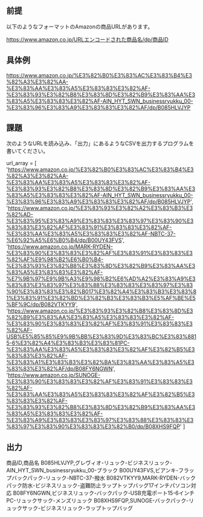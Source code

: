 ## 前提
以下のようなフォーマットのAmazonの商品URLがあります。

https://www.amazon.co.jp/URLエンコードされた商品名/dp/商品ID
## 具体例

https://www.amazon.co.jp/%E3%82%B0%E3%83%AC%E3%83%B4%E3%82%A3%E3%82%AA-%E3%83%AA%E3%83%A5%E3%83%83%E3%82%AF-%E3%83%93%E3%82%B8%E3%83%8D%E3%82%B9%E3%83%AA%E3%83%A5%E3%83%83%E3%82%AF-AIN_HYT_SWN_businessryukku_00-%E3%83%96%E3%83%A9%E3%83%83%E3%82%AF/dp/B085HLVJYP
## 課題
次のようなURLを読み込み、「出力」にあるようなCSVを出力するプログラムを書いてください。

 url_array = [
  'https://www.amazon.co.jp/%E3%82%B0%E3%83%AC%E3%83%B4%E3%82%A3%E3%82%AA-%E3%83%AA%E3%83%A5%E3%83%83%E3%82%AF-%E3%83%93%E3%82%B8%E3%83%8D%E3%82%B9%E3%83%AA%E3%83%A5%E3%83%83%E3%82%AF-AIN_HYT_SWN_businessryukku_00-%E3%83%96%E3%83%A9%E3%83%83%E3%82%AF/dp/B085HLVJYP',
  'https://www.amazon.co.jp/%E3%83%93%E3%82%A2%E3%83%B3%E3%82%AD-%E3%83%95%E3%83%A9%E3%83%83%E3%83%97%E3%83%90%E3%83%83%E3%82%AF%E3%83%91%E3%83%83%E3%82%AF-%E3%83%AA%E3%83%A5%E3%83%83%E3%82%AF-NBTC-37-%E6%92%A5%E6%B0%B4/dp/B00UY43FVS',
  'https://www.amazon.co.jp/MARK-RYDEN-%E3%83%90%E3%83%83%E3%82%AF%E3%83%91%E3%83%83%E3%82%AF%E9%98%B2%E6%B0%B4-%E3%83%93%E3%82%B8%E3%83%8D%E3%82%B9%E3%83%AA%E3%83%A5%E3%83%83%E3%82%AF-%E7%9B%97%E9%9B%A3%E9%98%B2%E6%AD%A2%E3%83%A9%E3%83%83%E3%83%97%E3%83%88%E3%83%83%E3%83%97%E3%83%90%E3%83%83%E3%82%B017%E3%82%A4%E3%83%B3%E3%83%81%E3%83%91%E3%82%BD%E3%82%B3%E3%83%B3%E5%AF%BE%E5%BF%9C/dp/B082VTKYY9',
  'https://www.amazon.co.jp/%E3%83%93%E3%82%B8%E3%83%8D%E3%82%B9%E3%83%AA%E3%83%A5%E3%83%83%E3%82%AF-%E3%83%90%E3%83%83%E3%82%AF%E3%83%91%E3%83%83%E3%82%AF-USB%E5%85%85%E9%9B%BB%E3%83%9D%E3%83%BC%E3%83%8815-6%E3%82%A4%E3%83%B3%E3%83%81PC-%E3%83%AA%E3%83%A5%E3%83%83%E3%82%AF%E3%82%B5%E3%83%83%E3%82%AF-%E3%83%A1%E3%83%B3%E3%82%BA%E3%83%AA%E3%83%A5%E3%83%83%E3%82%AF/dp/B08FY6NGWN',
  'https://www.amazon.co.jp/SUNOGE-%E3%83%90%E3%83%83%E3%82%AF%E3%83%91%E3%83%83%E3%82%AF-%E3%83%AA%E3%83%A5%E3%83%83%E3%82%AF%E3%82%B5%E3%83%83%E3%82%AF-%E3%83%93%E3%82%B8%E3%83%8D%E3%82%B9%E3%83%AA%E3%83%A5%E3%83%83%E3%82%AF-%E3%83%A9%E3%83%83%E3%83%97%E3%83%88%E3%83%83%E3%83%97%E3%83%90%E3%83%83%E3%82%B0/dp/B08XHS9FQP'
]
## 出力
商品ID,商品名
B085HLVJYP,グレヴィオ-リュック-ビジネスリュック-AIN_HYT_SWN_businessryukku_00-ブラック
B00UY43FVS,ビアンキ-フラップバックパック-リュック-NBTC-37-撥水
B082VTKYY9,MARK-RYDEN-バックパック防水-ビジネスリュック-盗難防止ラップトップバッグ17インチパソコン対応
B08FY6NGWN,ビジネスリュック-バックパック-USB充電ポート15-6インチPC-リュックサック-メンズリュック
B08XHS9FQP,SUNOGE-バックパック-リュックサック-ビジネスリュック-ラップトップバッグ
